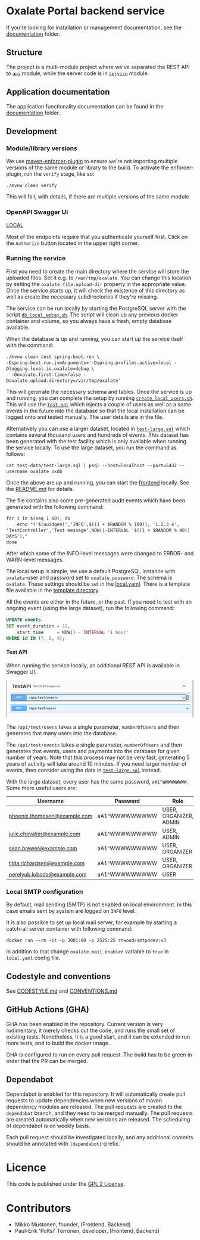 # Oxalate Portal backend service

If you're looking for installation or management documentation, see the [documentation](documentation/index.md) folder.

## Structure

The project is a multi-module project where we've separated the REST API to [`api`](api/) module, while the server code is in [`service`](service/) module.

## Application documentation

The application functionality documentation can be found in the [documentation](documentation/index.md) folder.

## Development

### Module/library versions

We use [maven-enforcer-plugin](https://maven.apache.org/enforcer/maven-enforcer-plugin/usage.html) to ensure we're not importing multiple versions of the same
module or library to the build. To activate the enforcer-plugin, run the `verify` stage, like so:

```shell
./mvnw clean verify
```

This will fail, with details, if there are multiple versions of the same module.

### OpenAPI Swagger UI

[LOCAL](http://localhost:8081/actuator/swagger-ui/index.html)

Most of the endpoints require that you authenticate yourself first. Click on the `Authorize` button located in the upper right corner.

### Running the service

First you need to create the main directory where the service will store the uploaded files. Set it e.g. to `/var/tmp/oxalate`. You can change this location by
setting the `oxalate.file.upload-dir` property in the appropriate value. Once the service starts up, it will check the existence of this directory as well as
create the necessary subdirectories if they're missing.

The service can be run locally by starting the PostgreSQL server with the script [`db_local_setup.sh`](db_local_setup.sh). The script will clean up any previous
docker container and volume, so you always have a fresh, empty database available.

When the database is up and running, you can start up the service itself with the command:

```shell
./mvnw clean test spring-boot:run \
-Dspring-boot.run.jvmArguments='-Dspring.profiles.active=local -Dlogging.level.io.oxalate=debug \
  -Doxalate.first-time=false -Doxalate.upload.directory=/var/tmp/oxalate'
```

This will generate the necessary schema and tables. Once the service is up and running, you can complete the setup by running
[`create_local_users.sh`](./create_local_users.sh). This will use the [`test.sql`](test-data/test.sql) which injects a couple of users as well as a some events
in the future into the database so that the local installation can be logged onto and tested manually. The user details are in the file.

Alternatively you can use a larger dataset, located in [`test-large.sql`](test-data/test-large.sql) which contains several thousand users and hundreds of
events. This dataset has been generated with the test facility which is only available when running the service locally. To use the large dataset, you run the
command as follows:

```shell
cat test-data/test-large.sql | psql --host=localhost --port=5432 --username oxalate oxdb
```

Once the above are up and running, you can start the [frontend](https://github.com/oxalateportal/oxalate-frontend) locally. See
the [README.md](https://github.com/oxalateportal/oxalate-frontend/blob/master/README.md) for details.

The file contains also some pre-generated audit events which have been generated with the following command:

```shell
for i in $(seq 1 60); do
    echo "('$(uuidgen)','INFO',$((1 + $RANDOM % 100)), '1.2.3.4', 'TestController','Test message',NOW()-INTERVAL '$((1 + $RANDOM % 40)) DAYS'),"
done
```

After which some of the INFO-level messages were changed to ERROR- and WARN-level messages.

The local setup is simple, we use a default PostgreSQL instance with `oxalate`-user and password set to `oxalate_password`. The schema is `oxalate`. These
settings should be set in the [local.yaml](service/src/main/resources/local.yaml). There is a template file available in the [template directory](templates/).

All the events are either in the future, or the past. If you need to test with an ongoing event (using the large dataset), run the following command:

```sql
UPDATE events
SET event_duration = 12,
    start_time     = NOW() - INTERVAL '1 hour'
WHERE id IN (7, 8, 9);
```

#### Test API

When running the service locally, an additional REST API is available in Swagger UI.

![Test API](documentation/images/oxalate-test-api.png)

The `/api/test/users` takes a single parameter, `numberOfUsers` and then generates that many users into the database.

The `/api/test/events` takes a single parameter, `numberOfYears` and then generates that events, users and payments into the database for given number of years.
Note that this process may not be very fast, generating 5 years of activity will take around 10 minutes. If you need larger number of events, then consider
using the data in [`test-large.sql`](test-data/test-large.sql) instead.

With the large dataset, every user has the same password, `aA1^WWWWWWWWW`. Some more useful users are:

| Username                     | Password      | Role                   |
|------------------------------|---------------|------------------------|
| phoenix.thompson@example.com | aA1^WWWWWWWWW | USER, ORGANIZER, ADMIN |
| julie.chevalier@example.com  | aA1^WWWWWWWWW | USER, ADMIN            |
| sean.brewer@example.com      | aA1^WWWWWWWWW | USER, ORGANIZER        |
| tilda.richardsen@example.com | aA1^WWWWWWWWW | USER, ORGANIZER        |
| perelyub.loboda@example.com  | aA1^WWWWWWWWW | USER                   |

### Local SMTP configuration

By default, mail sending (SMTP) is not enabled on local environment. In this case emails sent by system are logged on `INFO` level.

It is also possible to set up local mail server, for example by starting a catch-all server container with following command:

```
docker run --rm -it -p 3001:80 -p 2525:25 rnwood/smtp4dev:v3
```

In addition to that change `oxalate.mail.enabled` variable to `true` in `local.yaml` config file.

## Codestyle and conventions

See [CODESTYLE.md](documentation/CODESTYLE.md) and [CONVENTIONS.md](documentation/CONVENTIONS.md)

## GitHub Actions (GHA)

GHA has been enabled in the repository. Current version is very rudimentary, it merely checks out the code, and runs the small set of existing tests.
Nonetheless, it is a good start, and it can be extended to run more tests, and to build the docker image.

GHA is configured to run on every pull request. The build has to be green in order that the PR can be merged.

## Dependabot

Dependabot is enabled for this repository. It will automatically create pull requests to update dependencies when new versions of maven dependency modules
are released. The pull requests are created to the `dependabot` branch, and they need to be merged manually. The pull requests are created automatically
when new versions are released. The scheduling of dependabot is on weekly basis.

Each pull request should be investigated locally, and any additional commits should be annotated with `[dependabot]`-prefix.

# Licence

This code is published under the [GPL 2 License](LICENSE).

# Contributors

* Mikko Mustonen, founder, (Frontend, Backend)
* Paul-Erik 'Poltsi' Törrönen, developer, (Frontend, Backend)

